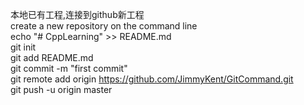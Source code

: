 本地已有工程,连接到github新工程  
create a new repository on the command line  
echo "# CppLearning" >> README.md  
git init  
git add README.md  
git commit -m "first commit"  
git remote add origin https://github.com/JimmyKent/GitCommand.git  
git push -u origin master  